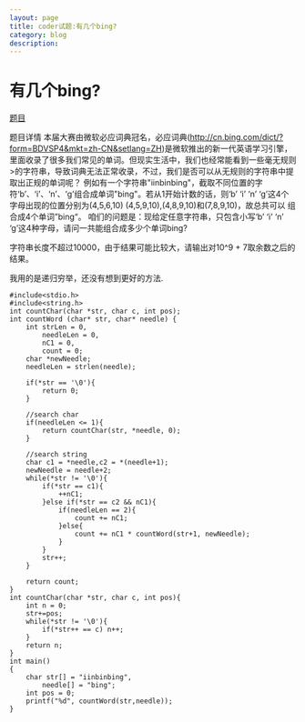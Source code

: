 ```yaml
---
layout: page
title: coder试题:有几个bing?	
category: blog
description: 
---
```


# 有几个bing?

[题目](http://hero.csdn.net/question/details?id=215&examid=210)

题目详情
本届大赛由微软必应词典冠名，必应词典(http://cn.bing.com/dict/?form=BDVSP4&mkt=zh-CN&setlang=ZH)是微软推出的新一代英语学习引擎，里面收录了很多我们常见的单词。但现实生活中，我们也经常能看到一些毫无规则>的字符串，导致词典无法正常收录，不过，我们是否可以从无规则的字符串中提取出正规的单词呢？
例如有一个字符串"iinbinbing"，截取不同位置的字符‘b’、‘i’、‘n’、‘g’组合成单词"bing"。若从1开始计数的话，则‘b’ ‘i’ ‘n’ ‘g’这4个字母出现的位置分别为(4,5,6,10) (4,5,9,10),(4,8,9,10)和(7,8,9,10)，故总共可以
组合成4个单词”bing“。
咱们的问题是：现给定任意字符串，只包含小写‘b’ ‘i’ ‘n’ ‘g’这4种字母，请问一共能组合成多少个单词bing?

字符串长度不超过10000，由于结果可能比较大，请输出对10^9 + 7取余数之后的结果。

我用的是递归穷举，还没有想到更好的方法.

	#include<stdio.h>
	#include<string.h>
	int countChar(char *str, char c, int pos);
	int countWord (char* str, char* needle) {
		int strLen = 0,
			needleLen = 0,
			nC1 = 0,
			count = 0;
		char *newNeedle;
		needleLen = strlen(needle);

		if(*str == '\0'){
			return 0;
		}

		//search char
		if(needleLen <= 1){
			return countChar(str, *needle, 0);  
		}

		//search string
		char c1 = *needle,c2 = *(needle+1);
		newNeedle = needle+2;
		while(*str != '\0'){
			if(*str == c1){
				++nC1;      
			}else if(*str == c2 && nC1){
				if(needleLen == 2){
					count += nC1;       
				}else{
					count += nC1 * countWord(str+1, newNeedle);         
				}
			}
			str++;  
		}

		return count;
	}
	int countChar(char *str, char c, int pos){
		int n = 0;
		str+=pos;
		while(*str != '\0'){
			if(*str++ == c) n++;
		}
		return n;
	}
	int main()
	{
		char str[] = "iinbinbing", 
			needle[] = "bing";
		int pos = 0;
		printf("%d", countWord(str,needle));
	}
